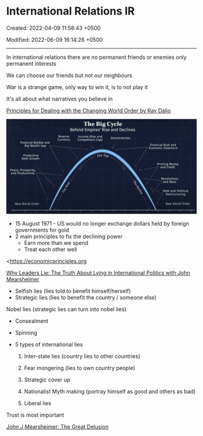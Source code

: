 # International Relations IR

Created: 2022-04-09 11:58:43 +0500

Modified: 2022-06-09 16:14:28 +0500

---

In international relations there are no permanent friends or enemies only permanent interests

We can choose our friends but not our neighbours

War is a strange game, only way to win it, is to not play it

It's all about what narratives you believe in

[Principles for Dealing with the Changing World Order by Ray Dalio](https://www.youtube.com/watch?v=xguam0TKMw8)

![image](media/International-Relations-IR-image1.jpeg)


-   15 August 1971 - US would no longer exchange dollars held by foreign governments for gold
-   2 main principles to fix the declining power
    -   Earn more than we spend
    -   Treat each other well

<https://economicprinciples.org

[Why Leaders Lie: The Truth About Lying in International Politics with John Mearsheimer](https://www.youtube.com/watch?v=VPe5f5dcrGE)
-   Selfish lies (lies told to benefit himself/herself)
-   Strategic lies (lies to benefit the country / someone else)

Nobel lies (strategic lies can turn into nobel lies)


-   Consealment
-   Spinning


-   5 types of international lies

    1.  Inter-state lies (country lies to other countries)

    2.  Fear mongering (lies to own country people)

    3.  Strategic cover up

    4.  Nationalist Myth making (portray himself as good and others as bad)

    5.  Liberal lies

Trust is most important

[John J Mearsheimer: The Great Delusion](https://youtu.be/nZVIaXFN2lU)
